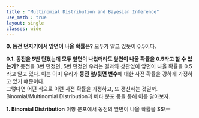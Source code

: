 ```yaml
---
title : "Multinomial Distribution and Bayesian Inference"
use_math : true
layout: single
classes: wide
---
```


**0. 동전 던지기에서 앞면이 나올 확률은?**
모두가 알고 있듯이 0.5이다.  

**0.1. 동전을 5번 던졌는데 모두 앞면이 나왔더라도 앞면이 나올 확률을 0.5라고 할 수 있는가?**
동전을 3번 던졌던, 5번 던졌던 우리는 결과와 상관없이 앞면이 나올 확률을 0.5라고 알고 있다.  이는 이미 우리가 **동전 앞/뒷면 변수**에 대한 사전 확률을 강하게 가정하고 있기 떄문이다.  
그렇다면 어떤 식으로 이런 사전 확률을 가정하고, 또 갱신하는 것일까.
Binomial/Multinomial Distribution과 베타 분포 등을 통해 이를 알아보자.

**1. Binomial Distribution**
이항 분포에서 동전의 앞면이 나올 확률을 $$\ㅡ
